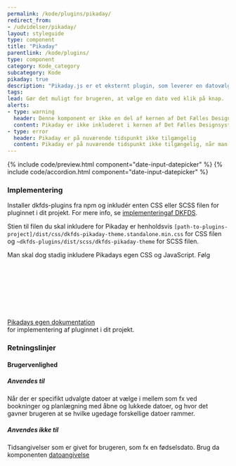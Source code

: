 ```yaml
---
permalink: /kode/plugins/pikaday/
redirect_from:
- /udvidelser/pikaday/
layout: styleguide
type: component
title: "Pikaday"
parentlink: /kode/plugins/
type: component
category: Kode_category
subcategory: Kode
pikaday: true
description: "Pikaday.js er et eksternt plugin, som leverer en datovælger eller datepicker, som gør det nemt at vælge en dato." 
tags:
lead: Gør det muligt for brugeren, at vælge en dato ved klik på knap.
alerts:
- type: warning
  header: Denne komponent er ikke en del af kernen af Det Fælles Designsystem
  content: Pikaday er ikke inkluderet i kernen af Det Fælles Designsystem. For at inkludere Pikaday skal der inkluderes et eksternt bibliotek, se implementeringsafsnittet nedenfor.<br><br>Det Fælles Designsystem har implementeret et tema til Pikaday, som findes i <a href="https://github.com/detfaellesdesignsystem/dkfds-plugins" class="icon-link">Plugins<svg class="icon-svg" focusable="false" aria-hidden="true" tabindex="-1"><use xlink:href="#open-in-new"></use></svg></a> projektet.
- type: error
  header: Pikaday er på nuværende tidspunkt ikke tilgængelig
  content: Pikaday er på nuværende tidspunkt ikke tilgængelig, når man har en skærmlæser kørende. Vi har oprettet en sag hos tredjepart og afventer løsning.
---
```


{% include code/preview.html component="date-input-datepicker" %}
{% include code/accordion.html component="date-input-datepicker" %}

### Implementering

Installer dkfds-plugins fra npm og inkludér enten CSS eller SCSS filen for pluginnet i dit projekt. For mere info, se <a href="/kode/implementering/">implementeringaf DKFDS</a>.

Stien til filen du skal inkludere for Pikaday er henholdsvis `[path-to-plugins-project]/dist/css/dkfds-pikaday-theme.standalone.min.css` for CSS filen og `~dkfds-plugins/dist/scss/dkfds-pikaday-theme` for SCSS filen.

Man skal dog stadig inkludere Pikadays egen CSS og JavaScript. Følg <a href="https://github.com/Pikaday/Pikaday" class="icon-link">Pikadays egen dokumentation<svg class="icon-svg" focusable="false" aria-hidden="true" tabindex="-1"><use xlink:href="#open-in-new"></use></svg></a> for implementering af pluginnet i dit projekt.
 
### Retningslinjer

#### Brugervenlighed

##### Anvendes til

Når der er specifikt udvalgte datoer at vælge i mellem som fx ved bookninger og planlægning med åbne og lukkede datoer, og hvor det gavner brugeren at se hvilke ugedage forskellige datoer rammer.

##### Anvendes ikke til

Tidsangivelser som er givet for brugeren, som fx en fødselsdato. Brug da komponenten <a href="/komponenter/form-controls/#datoangivelse" title="">datoangivelse</a>
